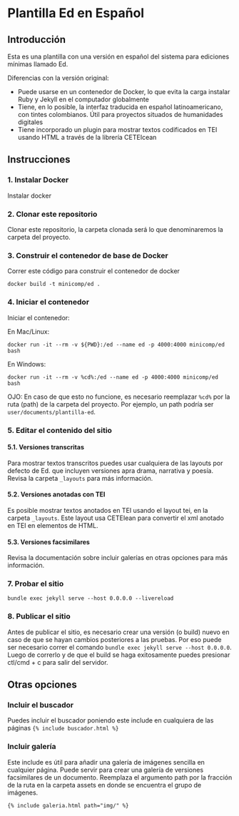 # Plantilla Ed en Español

## Introducción

Esta es una plantilla con una versión en español del sistema para ediciones mínimas llamado Ed.

Diferencias con la versión original:

- Puede usarse en un contenedor de Docker, lo que evita la carga instalar Ruby y Jekyll en el computador globalmente
- Tiene, en lo posible, la interfaz traducida en español latinoamericano, con tintes colombianos. Útil para proyectos situados de humanidades digitales
- Tiene incorporado un plugin para mostrar textos codificados en TEI usando HTML a través de la librería CETEIcean

## Instrucciones

### 1. Instalar Docker

Instalar docker

### 2. Clonar este repositorio

Clonar este repositorio, la carpeta clonada será lo que denominaremos la carpeta del proyecto.

### 3. Construir el contenedor de base de Docker

Correr este código para construir el contenedor de docker

`docker build -t minicomp/ed .`

### 4. Iniciar el contenedor

Iniciar el contenedor:

En Mac/Linux:

`docker run -it --rm -v ${PWD}:/ed --name ed -p 4000:4000 minicomp/ed bash`

En Windows:

`docker run -it --rm -v %cd%:/ed --name ed -p 4000:4000 minicomp/ed bash`

OJO: En caso de que esto no funcione, es necesario reemplazar `%cd%` por la ruta (path) de la carpeta del proyecto. Por ejemplo, un path podría ser `user/documents/plantilla-ed`.

### 5. Editar el contenido del sitio

#### 5.1. Versiones transcritas

Para mostrar textos transcritos puedes usar cualquiera de las layouts por defecto de Ed. que incluyen versiones apra drama, narrativa y poesía. Revisa la carpeta `_layouts` para más información.

#### 5.2. Versiones anotadas con TEI

Es posible mostrar textos anotados en TEI usando el layout tei, en la carpeta `_layouts`. Este layout usa CETEIean para convertir el xml anotado en TEI en elementos de HTML.

#### 5.3. Versiones facsimilares

Revisa la documentación sobre incluir galerías en otras opciones para más información.

### 7. Probar el sitio

`bundle exec jekyll serve --host 0.0.0.0 --livereload`

### 8. Publicar el sitio

Antes de publicar el sitio, es necesario crear una versión (o build) nuevo en caso de que se hayan cambios posteriores a las pruebas. Por eso puede ser necesario correr el comando `bundle exec jekyll serve --host 0.0.0.0`. Luego de correrlo y de que el build se haga exitosamente puedes presionar ctl/cmd + c para salir del servidor.


## Otras opciones

### Incluir el buscador

Puedes incluir el buscador poniendo este include en cualquiera de las páginas `{% include buscador.html %}`

### Incluir galería

Este include es útil para añadir una galería de imágenes sencilla en cualquier página. Puede servir para crear una galería de versiones facsimilares de un documento. Reemplaza el argumento path por la fracción de la ruta en la carpeta assets en donde se encuentra el grupo de imágenes.

`{% include galeria.html path="img/" %}`

<!-- ### Anotar con hypotesis -->